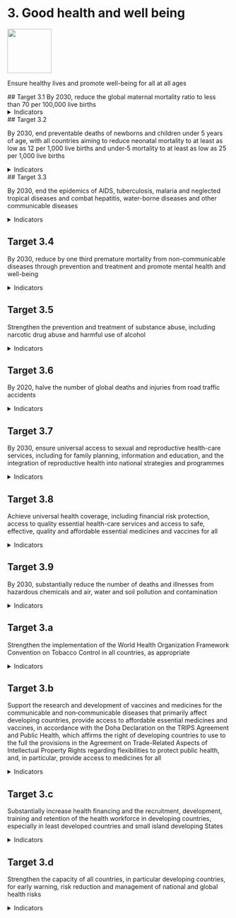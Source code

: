 # 3. Good health and well being

<img src=https://theo-armour.github.io/sdg-2021/images/sdg-icons/E_SDG_Icons-03.jpg width=100 >

Ensure healthy lives and promote well-being for all at all ages


</details>
## Target 3.1
By 2030, reduce the global maternal mortality ratio to less than 70 per 100,000 live births

<details>
<summary>Indicators</summary>

3.1.1 Maternal mortality ratio C030101

3.1.2 Proportion of births attended by skilled health personnel C030102

</details>
## Target 3.2

By 2030, end preventable deaths of newborns and children under 5 years of age, with all countries aiming to reduce neonatal mortality to at least as low as 12 per 1,000 live births and under‑5 mortality to at least as low as 25 per 1,000 live births

<details>
<summary>Indicators</summary>

3.2.1 Under‑5 mortality rate C030201

3.2.2 Neonatal mortality rate C030202

</details>
## Target 3.3

By 2030, end the epidemics of AIDS, tuberculosis, malaria and neglected tropical diseases and combat hepatitis, water-borne diseases and other communicable diseases

<details>
<summary>Indicators</summary>

3.3.1 Number of new HIV infections per 1,000 uninfected population, by sex, age and key populations C030301

3.3.2 Tuberculosis incidence per 100,000 population C030302

3.3.3 Malaria incidence per 1,000 population C030303

3.3.4 Hepatitis B incidence per 100,000 population C030304

3.3.5 Number of people requiring interventions against neglected tropical diseases C030305

</details>

## Target 3.4

By 2030, reduce by one third premature mortality from non-communicable diseases through prevention and treatment and promote mental health and well-being

<details>
<summary>Indicators</summary>

3.4.1 Mortality rate attributed to cardiovascular disease, cancer, diabetes or chronic respiratory disease C030401

3.4.2 Suicide mortality rate C030402

</details>

## Target 3.5

Strengthen the prevention and treatment of substance abuse, including narcotic drug abuse and harmful use of alcohol

<details>
<summary>Indicators</summary>

3.5.1 Coverage of treatment interventions (pharmacological, psychosocial and rehabilitation and aftercare services) for substance use disorders C030501

3.5.2 Alcohol per capita consumption (aged 15 years and older) within a calendar year in litres of pure alcohol C030502

</details>

## Target 3.6

By 2020, halve the number of global deaths and injuries from road traffic accidents

<details>
<summary>Indicators</summary>

3.6.1 Death rate due to road traffic injuries C030601

</details>

## Target 3.7

By 2030, ensure universal access to sexual and reproductive health-care services, including for family planning, information and education, and the integration of reproductive health into national strategies and programmes

<details>
<summary>Indicators</summary>

3.7.1 Proportion of women of reproductive age (aged 15–49 years) who have their need for family planning satisfied with modern methods C030701

3.7.2 Adolescent birth rate (aged 10–14 years; aged 15–19 years) per 1,000 women in that age group C030702

</details>

## Target 3.8
Achieve universal health coverage, including financial risk protection, access to quality essential health-care services and access to safe, effective, quality and affordable essential medicines and vaccines for all

<details>
<summary>Indicators</summary>

3.8.1 Coverage of essential health services C030801

3.8.2 Proportion of population with large household expenditures on health as a share of total household expenditure or income C030802

</details>

## Target 3.9
By 2030, substantially reduce the number of deaths and illnesses from hazardous chemicals and air, water and soil pollution and contamination

<details>
<summary>Indicators</summary>

3.9.1 Mortality rate attributed to household and ambient air pollution C030901

3.9.2 Mortality rate attributed to unsafe water, unsafe sanitation and lack of hygiene (exposure to unsafe Water, Sanitation and Hygiene for All (WASH) services) C030902

3.9.3 Mortality rate attributed to unintentional poisoning C030903

</details>

## Target 3.a
Strengthen the implementation of the World Health Organization Framework Convention on Tobacco Control in all countries, as appropriate

<details>
<summary>Indicators</summary>

3.a.1 Age-standardized prevalence of current tobacco use among persons aged 15 years and older C030a01

</details>

## Target 3.b

Support the research and development of vaccines and medicines for the communicable and non‑communicable diseases that primarily affect developing countries, provide access to affordable essential medicines and vaccines, in accordance with the Doha Declaration on the TRIPS Agreement and Public Health, which affirms the right of developing countries to use to the full the provisions in the Agreement on Trade-Related Aspects of Intellectual Property Rights regarding flexibilities to protect public health, and, in particular, provide access to medicines for all

<details>
<summary>Indicators</summary>

3.b.1 Proportion of the target population covered by all vaccines included in their national programme C030b01

3.b.2 Total net official development assistance to medical research and basic health sectors C030b02

3.b.3 Proportion of health facilities that have a core set of relevant essential medicines available and affordable on a sustainable basis C030b03

</details>

## Target 3.c
Substantially increase health financing and the recruitment, development, training and retention of the health workforce in developing countries, especially in least developed countries and small island developing States

<details>
<summary>Indicators</summary>

3.c.1 Health worker density and distribution C030c01

</details>

## Target 3.d
Strengthen the capacity of all countries, in particular developing countries, for early warning, risk reduction and management of national and global health risks

<details>
<summary>Indicators</summary>

3.d.1 International Health Regulations (IHR) capacity and health emergency preparedness C030d01

3.d.2 Percentage of bloodstream infections due to selected antimicrobial-resistant organisms[n 4] C030d02

***
<center title="Hello! Click me to go up to the top" ><a class=aDingbat href=javascript:window.scrollTo(0,0);> ❦ </a></center>

